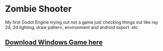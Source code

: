 # Zombie Shooter
My first Godot Engine trying out 
not a game just checking things out like ray 2d, 2d lighting, draw pattern, environment and android export .etc


## [Download Windows Game here](shorturl.at/mqDF6)
